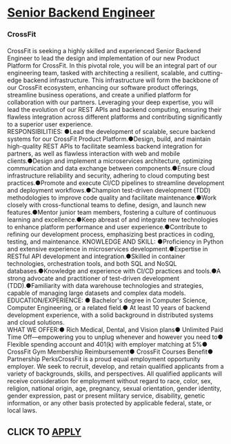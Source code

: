 # [Senior Backend Engineer](https://www.remotewlb.com/apply/senior-backend-engineer-78793)  
### CrossFit  
####  
CrossFit is seeking a highly skilled and experienced Senior Backend Engineer to lead the design and implementation of our new Product Platform for CrossFit. In this pivotal role, you will be an integral part of our engineering team, tasked with architecting a resilient, scalable, and cutting-edge backend infrastructure. This infrastructure will form the backbone of our CrossFit ecosystem, enhancing our software product offerings, streamline business operations, and create a unified platform for collaboration with our partners. Leveraging your deep expertise, you will lead the evolution of our REST APIs and backend computing, ensuring their flawless integration across different platforms and contributing significantly to a superior user experience.  
RESPONSIBILITIES: ●Lead the development of scalable, secure backend systems for our CrossFit Product Platform.●Design, build, and maintain high-quality REST APIs to facilitate seamless backend integration for partners, as well as flawless interaction with web and mobile clients.●Design and implement a microservices architecture, optimizing communication and data exchange between components.●Ensure cloud infrastructure reliability and security, adhering to cloud computing best practices.●Promote and execute CI/CD pipelines to streamline development and deployment workflows.●Champion test-driven development (TDD) methodologies to improve code quality and facilitate maintenance.●Work closely with cross-functional teams to define, design, and launch new features.●Mentor junior team members, fostering a culture of continuous learning and excellence.●Keep abreast of and integrate new technologies to enhance platform performance and user experience.●Contribute to refining our development
process, emphasizing best practices in coding, testing, and maintenance. KNOWLEDGE AND SKILL: ●Proficiency in Python and extensive experience in microservices development.●Expertise in RESTful API development and integration.●Skilled in container technologies, orchestration tools, and both SQL and NoSQL databases.●Knowledge and experience with CI/CD practices and tools.●A strong advocate and practitioner of test-driven development (TDD).●Familiarity with data warehouse technologies and strategies, capable of managing large datasets and complex data models. EDUCATION/EXPERIENCE: ● Bachelor's degree in Computer Science, Computer Engineering, or a related field.● At least 10 years of backend development experience, with a solid background in distributed systems and cloud solutions.  
WHAT WE OFFER:● Rich Medical, Dental, and Vision plans● Unlimited Paid Time Off––empowering you to unplug whenever and however you need to● Flexible spending account and 401(k) with employer matching at 5%● CrossFit Gym Membership Reimbursement● CrossFit Courses Benefit● Partnership PerksCrossFit is a proud equal employment opportunity employer. We seek to recruit, develop, and retain qualified applicants from a variety of backgrounds, skills, and perspectives. All qualified applicants will receive consideration for employment without regard to race, color, sex, religion, national origin, age, pregnancy, sexual orientation, gender identity, gender expression, past or present military service, disability, genetic information, or any other basis protected by applicable federal, state, or local laws.  
## CLICK TO [APPLY](https://www.remotewlb.com/apply/senior-backend-engineer-78793)

